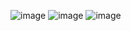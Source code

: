 ![image](https://github.com/AlmSmartDoctor/study-2024-04-kubernetes/assets/66120479/559e40ee-ada2-4417-bd86-a9f151273725)
![image](https://github.com/AlmSmartDoctor/study-2024-04-kubernetes/assets/66120479/6114221c-e62e-4f7d-ab20-70ad36228d79)
![image](https://github.com/AlmSmartDoctor/study-2024-04-kubernetes/assets/66120479/1dd867ff-4437-4a0f-91ff-b6fab6ff7c1c)
